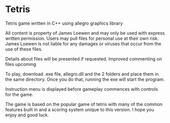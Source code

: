 Tetris
======

Tetris game written in C++ using allegro graphics library

All content is property of James Loewen and may only be used with express written permission.  Users may pull files for personal use at their own risk.  James Loewen is not liable for any damages or viruses that occur from the use of these files.

Details about files will be presented if requested.  Improved commenting on files upcoming

To play, download .exe file, allegro.dll and the 2 folders and place them in the same directory.  Once you do that, running the exe will start the program.

Instruction menu is displayed before gameplay commences with controls for the game.

The game is based on the popular game of tetris with many of the common features built in and a scoring system unique to this version.  I hope you enjoy and good luck.
